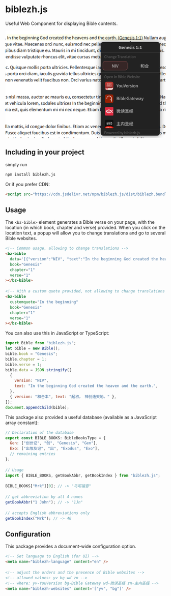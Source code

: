 # biblezh.js

Useful Web Component for displaying Bible contents.

![](/readme-assets/screenshot.png)

## Including in your project

simply run

```bash
npm install biblezh.js
```

Or if you prefer CDN:

```html
<script src="https://cdn.jsdelivr.net/npm/biblezh.js/dist/biblezh.bundled.js"></script>
```

## Usage

The `<bz-bible>` element generates a Bible verse on your page, with the location (in which book, chapter and verse) provided. When you click on the location text, a popup will allow you to change translations and go to several Bible websites.

```html
<!-- Common usage, allowing to change translations -->
<bz-bible
  data='[{"version":"NIV", "text":"In the beginning God created the heaven and the earth."}, {"version":"和合本", "text":"起初，　神创造天地。"}]'
  book="Genesis"
  chapter="1"
  verse="1"
></bz-bible>

<!-- With a custom quote provided, not allowing to change translations -->
<bz-bible
  customquote="In the beginning"
  book="Genesis"
  chapter="1"
  verse="1"
></bz-bible>
```

You can also use this in JavaScript or TypeScript:

```javascript
import Bible from "biblezh.js";
let bible = new Bible();
bible.book = "Genesis";
bible.chapter = 1;
bible.verse = 1;
bible.data = JSON.stringify([
  {
    version: "NIV",
    text: "In the beginning God created the heaven and the earth.",
  },
  { version: "和合本", text: "起初，　神创造天地。" },
]);
document.appendChild(bible);
```

This package also provided a useful database (available as a JavaScript array constant):

```javascript
// Declaration of the database
export const BIBLE_BOOKS: BibleBooksType = {
  Gen: ["创世记", "创", "Genesis", "Gen"],
  Exo: ["出埃及记", "出", "Exodus", "Exo"],
  // remaining entries
};

// Usage
import { BIBLE_BOOKS, getBookAbbr, getBookIndex } from "biblezh.js";

BIBLE_BOOKS["Mrk"][0]; // -> "马可福音"

// get abbreviation by all 4 names
getBookAbbr("1 John"); // -> "1Jn"

// accepts English abbreviations only
getBookIndex("Mrk"); // -> 40
```

## Configuration

This package provides a document-wide configuration option.

```html
<!-- Set language to English (for UI) -->
<meta name="biblezh-language" content="en" />

<!-- adjust the orders and the presence of Bible websites -->
<!-- allowed values: yv bg wd zn -->
<!-- where: yv-YouVersion bg-Bible Gateway wd-微读圣经 zn-主内圣经 -->
<meta name="biblezh-websites" content='["yv", "bg"]' />
```
